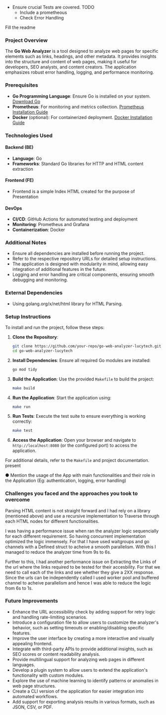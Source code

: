 
- Ensure crucial Tests are covered. 
TODO
    - Include a prometheous
    - Check Error Handling

Fill the readme


### Project Overview
The **Go Web Analyzer** is a tool designed to analyze web pages for specific elements such as links, headings, and other metadata. It provides insights into the structure and content of web pages, making it useful for developers, SEO analysts, and content creators. The application emphasizes robust error handling, logging, and performance monitoring.

### Prerequisites
- **Go Programming Language**: Ensure Go is installed on your system. [Download Go](https://go.dev/dl/)
- **Prometheus**: For monitoring and metrics collection. [Prometheus Installation Guide](https://prometheus.io/docs/introduction/install/)
- **Docker** (optional): For containerized deployment. [Docker Installation Guide](https://docs.docker.com/get-docker/)

### Technologies Used
#### Backend (BE)
- **Language**: Go
- **Frameworks**: Standard Go libraries for HTTP and HTML content extraction

#### Frontend (FE)
- Frontend is a simple Index HTML created for the purpose of Presentation

#### DevOps
- **CI/CD**: GitHub Actions for automated testing and deployment
- **Monitoring**: Prometheus and Grafana
- **Containerization**: Docker


### Additional Notes
- Ensure all dependencies are installed before running the project.
- Refer to the respective repository URLs for detailed setup instructions.
- The application is designed with modularity in mind, allowing easy integration of additional features in the future.
- Logging and error handling are critical components, ensuring smooth debugging and monitoring.


### External Dependencies
- Using golang.org/x/net/html library for HTML Parsing. 

### Setup Instructions

To install and run the project, follow these steps:

1. **Clone the Repository**:
    ```bash
    git clone https://github.com/your-repo/go-web-analyzer-lucytech.git
    cd go-web-analyzer-lucytech
    ```

2. **Install Dependencies**:
    Ensure all required Go modules are installed:
    ```bash
    go mod tidy
    ```

3. **Build the Application**:
    Use the provided `Makefile` to build the project:
    ```bash
    make build
    ```

4. **Run the Application**:
    Start the application using:
    ```bash
    make run
    ```

5. **Run Tests**:
    Execute the test suite to ensure everything is working correctly:
    ```bash
    make test
    ```

8. **Access the Application**:
    Open your browser and navigate to `http://localhost:8080` (or the configured port) to access the application.

For additional details, refer to the `Makefile` and project documentation.
present


● Mention the usage of the App with main functionalities and their role in the
Application (Eg: authentication, logging, error handling)

### Challenges you faced and the approaches you took to overcome

Parsing HTML content is not straight forward and I had rely on a library (mentioned above) and use a recursive implementation to Traverse through each HTML nodes for different functionalities.

I was having a performance issue when ran the analyzer logic sequencially for each different requirement. So having concurrent implementation optimized the logic immensely. For that I have used waitgroups and go channels with a Defined struct to acheive a smooth parallelism. With this I managed to reduce the analyzer time from 9s to 6s.

Further to this, I had another performance issue on Extracting the Links of the url where the links required to be tested for their accesbility. For that we need to call each of the links and see whether they give a 2XX response. Since the urls can be independently called I used worker pool and buffered channel to acheive parallelism and hence I was able to reduce the logic from 6s to 1s. 


### Future Improvements

- Enhance the URL accessibility check by adding support for retry logic and handling rate-limiting scenarios.
- Introduce a configuration file to allow users to customize the analyzer's behavior, such as setting timeouts or enabling/disabling specific features.
- Improve the user interface by creating a more interactive and visually appealing frontend.
- Integrate with third-party APIs to provide additional insights, such as SEO scores or content readability analysis.
- Provide multilingual support for analyzing web pages in different languages.
- Develop a plugin system to allow users to extend the application's functionality with custom modules.
- Explore the use of machine learning to identify patterns or anomalies in web page structures.
- Create a CLI version of the application for easier integration into automated workflows.
- Add support for exporting analysis results in various formats, such as JSON, CSV, or PDF.

